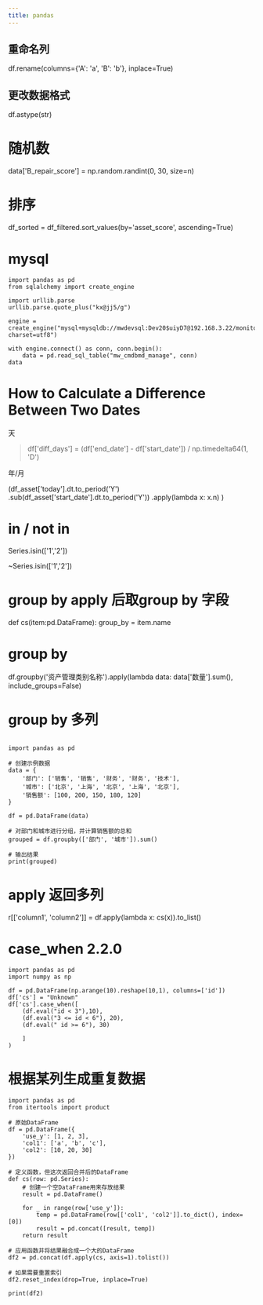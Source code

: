 ```yaml
---
title: pandas
---
```


## 重命名列

df.rename(columns={'A': 'a', 'B': 'b'}, inplace=True)

## 更改数据格式

 df.astype(str)


# 随机数

data['B_repair_score'] = np.random.randint(0, 30, size=n)

# 排序

df_sorted = df_filtered.sort_values(by='asset_score', ascending=True)


# mysql

```
import pandas as pd 
from sqlalchemy import create_engine

import urllib.parse
urllib.parse.quote_plus("kx@jj5/g")

engine = create_engine("mysql+mysqldb://mwdevsql:Dev20$uiyD7@192.168.3.22/monitor?charset=utf8")

with engine.connect() as conn, conn.begin():
    data = pd.read_sql_table("mw_cmdbmd_manage", conn)
data

```


# How to Calculate a Difference Between Two Dates

天

> df['diff_days'] = (df['end_date'] - df['start_date']) / np.timedelta64(1, 'D')

年/月

(df_asset['today'].dt.to_period('Y')
                       .sub(df_asset['start_date'].dt.to_period('Y'))
                       .apply(lambda x: x.n)
                      )



# in / not in

Series.isin(['1','2'])

~Series.isin(['1','2'])


# group by apply 后取group by 字段

def cs(item:pd.DataFrame):
    group_by = item.name


# group by 

df.groupby('资产管理类别名称').apply(lambda data: data['数量'].sum(), include_groups=False)

# group by 多列

```

import pandas as pd

# 创建示例数据
data = {
    '部门': ['销售', '销售', '财务', '财务', '技术'],
    '城市': ['北京', '上海', '北京', '上海', '北京'],
    '销售额': [100, 200, 150, 180, 120]
}

df = pd.DataFrame(data)

# 对部门和城市进行分组，并计算销售额的总和
grouped = df.groupby(['部门', '城市']).sum()

# 输出结果
print(grouped)
```

# apply 返回多列

r[['column1', 'column2']] = df.apply(lambda x: cs(x)).to_list()

# case_when 2.2.0

```
import pandas as pd
import numpy as np

df = pd.DataFrame(np.arange(10).reshape(10,1), columns=['id'])
df['cs'] = "Unknown"
df['cs'].case_when([
    (df.eval("id < 3"),10),
    (df.eval("3 <= id < 6"), 20),
    (df.eval(" id >= 6"), 30)
    
    ]
)
```


# 根据某列生成重复数据

```
import pandas as pd
from itertools import product

# 原始DataFrame
df = pd.DataFrame({
    'use_y': [1, 2, 3],
    'col1': ['a', 'b', 'c'],
    'col2': [10, 20, 30]
})

# 定义函数，但这次返回合并后的DataFrame
def cs(row: pd.Series):
    # 创建一个空DataFrame用来存放结果
    result = pd.DataFrame()
    
    for _ in range(row['use_y']): 
        temp = pd.DataFrame(row[['col1', 'col2']].to_dict(), index=[0])
        result = pd.concat([result, temp])
    return result

# 应用函数并将结果融合成一个大的DataFrame
df2 = pd.concat(df.apply(cs, axis=1).tolist())

# 如果需要重置索引
df2.reset_index(drop=True, inplace=True)

print(df2)

```